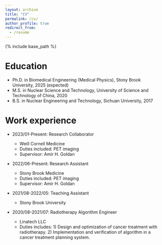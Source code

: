 ```yaml
---
layout: archive
title: "CV"
permalink: /cv/
author_profile: true
redirect_from:
  - /resume
---
```


{% include base_path %}

Education
======
* Ph.D. in Biomedical Engineering (Medical Physics), Stony Brook University, 2025 (expected)
* M.S. in Nuclear Science and Technology, University of Science and Technology of China, 2020
* B.S. in Nuclear Engineering and Technology, Sichuan University, 2017

Work experience
======
* 2023/01-Present: Research Collaborator
  * Weill Cornell Medicine
  * Duties included: PET imaging
  * Supervisor: Amir H. Goldan
 
* 2022/06-Present: Research Assistant
  * Stony Brook Medicine
  * Duties included: PET imaging
  * Supervisor: Amir H. Goldan
    
* 2021/08-2022/05: Teaching Assistant
  * Stony Brook University

* 2020/08-2021/07: Radiotherapy Algorithm Engineer
  * Linatech LLC
  * Duties includes: 1) Design and optimization of cancer treatment with radiotherapy. 2) Implementation and verification of algorithm in a cancer treatment planning system.

<!-- 
<figure>
  <img src="https://github.com/wanbint/0/blob/master/wb/wbIdealHousing.jpg" width="400px" alt="">
  <figcaption> 
  </figcaption>
</figure>
TextGrand Teton National Park -->
